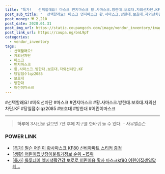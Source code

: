 ```yaml
--- 
title: "특가!   선택할래요! 마스크 먼지마스크 황.사마스크.방한대.보호대.자외선차단.KF 자외선차단 상품 당일접수lqz2085 이 보호대 방한대 어린이마스크 KF..." 
post_sub_title: "  선택할래요! 마스크 먼지마스크 황.사마스크.방한대.보호대.자외선차단.KF 자외선차단 상품 당일접수lqz2085 이 보호대 방한대 어린이마스크 KF-94 일양코코몽" 
post_money: ₩ 2,210 
post_date: 2020.01.31 
post_img_url: https://static.coupangcdn.com/image/vendor_inventory/images/2018/10/14/9/1/e008b722-6a47-4099-9646-1090dc393fd4.jpg 
post_link_url: https://coupa.ng/bnL9pT 
categories: 
  - vendor_inventory 
tags: 
  - 선택할래요! 
  - 자외선차단 
  - 마스크 
  - 먼지마스크 
  - 황.사마스크.방한대.보호대.자외선차단.KF 
  - 당일접수lqz2085 
  - 보호대 
  - 방한대 
  - 어린이마스크 
--- 
```

  #선택할래요! #자외선차단 #마스크 #먼지마스크 #황.사마스크.방한대.보호대.자외선차단.KF #당일접수lqz2085 #보호대 #방한대 #어린이마스크 
<hr> 

> 하루에 3시간을 걸으면 7년 후에 지구를 한바퀴 돌 수 있다. – 사무엘존슨 


### POWER LINK

* <a href="https://blog.naver.com/santokki14/221791653006" target="_blank">[특가] 필슨 어린이 황사마스크 KF80 신비아파트 스티커 증정</a>
* <a href="https://blog.naver.com/sakai111/221775213279" target="_blank"> [생활] 어린이집낮잠이불특가정보 순위 ~15위</a>
* <a href="https://blog.naver.com/an0733/221791298642" target="_blank">[특가] 룰루데이 엘지생활건강 뽀로로 어린이용 황사 마스크kf80 어린이집생일답례...</a>

